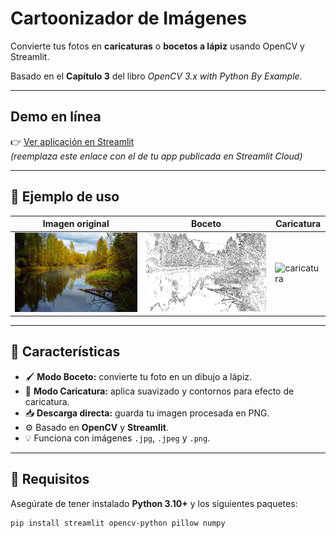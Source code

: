 # Cartoonizador de Imágenes

Convierte tus fotos en **caricaturas** o **bocetos a lápiz** usando OpenCV y Streamlit.

Basado en el **Capítulo 3** del libro *OpenCV 3.x with Python By Example*.

---

## Demo en línea
👉 [Ver aplicación en Streamlit](https://photofilter-ifykbedeqtcyhbqfwe5mop.streamlit.app)  
*(reemplaza este enlace con el de tu app publicada en Streamlit Cloud)*

---

## 📸 Ejemplo de uso

| Imagen original | Boceto | Caricatura |
|------------------|---------|-------------|
| ![original](imagenes/paisaje.jpg) | ![boceto](imagenes/boceto.png) | ![caricatura](imagenes/carat.png) |

---

## 🧩 Características

- 🖌️ **Modo Boceto:** convierte tu foto en un dibujo a lápiz.  
- 🎨 **Modo Caricatura:** aplica suavizado y contornos para efecto de caricatura.  
- 📥 **Descarga directa:** guarda tu imagen procesada en PNG.  
- ⚙️ Basado en **OpenCV** y **Streamlit**.  
- 💡 Funciona con imágenes `.jpg`, `.jpeg` y `.png`.

---

## 🧰 Requisitos

Asegúrate de tener instalado **Python 3.10+** y los siguientes paquetes:

```bash
pip install streamlit opencv-python pillow numpy
